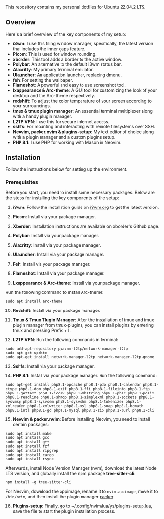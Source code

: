 This repository contains my personal dotfiles for Ubuntu 22.04.2 LTS.

## Overview

Here's a brief overview of the key components of my setup:

- **i3wm**: I use this tiling window manager, specifically, the latest version that includes the inner gaps feature.
- **Picom**: This is used for window rounding.
- **xborder**: This tool adds a border to the active window.
- **Polybar**: An alternative to the default i3wm status bar.
- **Alacritty**: My primary terminal emulator.
- **Ulauncher**: An application launcher, replacing dmenu.
- **feh**: For setting the wallpaper.
- **Flameshot**: A powerful and easy to use screenshot tool.
- **lxappearance & Arc-theme**: A GUI tool for customizing the look of your desktop and the Arc-theme respectively.
- **redshift**: To adjust the color temperature of your screen according to your surroundings.
- **tmux & tmux plugin manager**: An essential terminal multiplexer along with a handy plugin manager.
- **L2TP VPN**: I use this for secure internet access.
- **sshfs**: For mounting and interacting with remote filesystems over SSH.
- **Neovim, packer.nvim & plugins-setup**: My text editor of choice along with a plugin manager and a custom plugins setup.
- **PHP 8.1**: I use PHP for working with Mason in Neovim.

## Installation

Follow the instructions below for setting up the environment.

### Prerequisites

Before you start, you need to install some necessary packages. Below are the steps for installing the key components of the setup:

1. **i3wm**: Follow the installation guide on [i3wm.org](https://i3wm.org/docs/repositories.html) to get the latest version.
   
2. **Picom**: Install via your package manager.
   
3. **Xborder**: Installation instructions are available on [xborder's Github page](https://github.com/deter0/xborder).
   
4. **Polybar**: Install via your package manager.
   
5. **Alacritty**: Install via your package manager.
   
6. **Ulauncher**: Install via your package manager.
   
7. **Feh**: Install via your package manager.
   
8. **Flameshot**: Install via your package manager.
   
9. **Lxappearance & Arc-theme**: Install via your package manager. 

Run the following command to install Arc-theme:

```
sudo apt install arc-theme
```

10. **Redshift**: Install via your package manager.

11. **Tmux & Tmux Tlugin Manager**: After the installation of tmux and tmux plugin manager from tmux-plugins, you can install plugins by entering tmux and pressing Prefix + I.

12. **L2TP VPN**: Run the following commands in terminal:

```
sudo add-apt-repository ppa:nm-l2tp/network-manager-l2tp
sudo apt-get update
sudo apt-get install network-manager-l2tp network-manager-l2tp-gnome
```

13. **Sshfs**: Install via your package manager.

14. **PHP 8.1**: Install via your package manager. Run the following command:

```
sudo apt-get install php8.1-opcache php8.1-pdo php8.1-calendar php8.1-ctype php8.1-dom php8.1-exif php8.1-ffi php8.1-fileinfo php8.1-ftp php8.1-gettext php8.1-iconv php8.1-mbstring php8.1-phar php8.1-posix php8.1-readline php8.1-shmop php8.1-simplexml php8.1-sockets php8.1-sysvmsg php8.1-sysvsem php8.1-sysvshm php8.1-tokenizer php8.1-xmlreader php8.1-xmlwriter php8.1-xsl php8.1-soap php8.1-bcmath php8.1-intl php8.1-gd php8.1-mysql php8.1-zip php8.1-curl php8.1-cli
```

15. **Neovim & packer.nvim**: Before installing Neovim, you need to install certain packages:

```
sudo apt install make
sudo apt install gcc
sudo apt install g++
sudo apt install fzf
sudo apt install ripgrep
sudo apt install cargo
sudo apt install rsync
```

Afterwards, install Node Version Manager (nvm), download the latest Node LTS version, and globally install the npm package **tree-sitter-cli**:

```
npm install -g tree-sitter-cli
```

For Neovim, download the appimage, rename it to `nvim.appimage`, move it to `/bin/nvim`, and then install the plugin manager [packer](https://github.com/wbthomason/packer.nvim).

16. **Plugins-setup**: Finally, go to ~/.config/nvim/lua/ys/plugins-setup.lua, save the file to start the plugin installation process.
